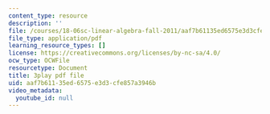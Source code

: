```yaml
---
content_type: resource
description: ''
file: /courses/18-06sc-linear-algebra-fall-2011/aaf7b61135ed6575e3d3cfe857a3946b_RWvi4Vx4CDc.pdf
file_type: application/pdf
learning_resource_types: []
license: https://creativecommons.org/licenses/by-nc-sa/4.0/
ocw_type: OCWFile
resourcetype: Document
title: 3play pdf file
uid: aaf7b611-35ed-6575-e3d3-cfe857a3946b
video_metadata:
  youtube_id: null
---
```

